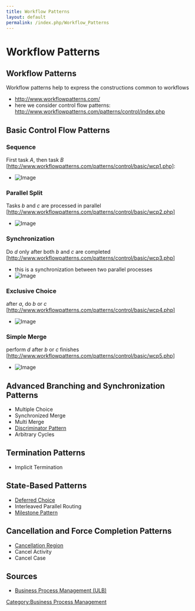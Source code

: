 ```yaml
---
title: Workflow Patterns
layout: default
permalink: /index.php/Workflow_Patterns
---
```


# Workflow Patterns

## Workflow Patterns
Workflow patterns help to express the constructions common to workflows
- http://www.workflowpatterns.com/
- here we consider control flow patterns: http://www.workflowpatterns.com/patterns/control/index.php


## Basic Control Flow Patterns
### Sequence
First task $A$, then task $B$ [http://www.workflowpatterns.com/patterns/control/basic/wcp1.php]:
- <img src="https://raw.github.com/alexeygrigorev/wiki-figures/master/ulb/bpm/pn/petri-net-sequence.png" alt="Image">

### Parallel Split
Tasks $b$ and $c$ are processed in parallel [http://www.workflowpatterns.com/patterns/control/basic/wcp2.php]
- <img src="https://raw.github.com/alexeygrigorev/wiki-figures/master/ulb/bpm/pn/petri-net-par-split.png" alt="Image">


### Synchronization
Do $d$ only after both $b$ and $c$ are completed [http://www.workflowpatterns.com/patterns/control/basic/wcp3.php]
- this is a synchronization between two parallel processes 
- <img src="https://raw.github.com/alexeygrigorev/wiki-figures/master/ulb/bpm/pn/petri-net-synch.png" alt="Image">


### Exclusive Choice
after $a$, do $b$ or $c$ [http://www.workflowpatterns.com/patterns/control/basic/wcp4.php]
- <img src="https://raw.github.com/alexeygrigorev/wiki-figures/master/ulb/bpm/pn/petri-net-xor.png" alt="Image">


### Simple Merge
perform $d$ after $b$ or $c$ finishes [http://www.workflowpatterns.com/patterns/control/basic/wcp5.php]
- <img src="https://raw.github.com/alexeygrigorev/wiki-figures/master/ulb/bpm/pn/petri-net-xor-merge.png" alt="Image">


## Advanced Branching and Synchronization Patterns
- Multiple Choice 
- Synchronized Merge 
- Multi Merge 
- [Discriminator Pattern](Discriminator_Pattern)
- Arbitrary Cycles


## Termination Patterns
- Implicit Termination



## State-Based Patterns
- [Deferred Choice](Deferred_Choice)
- Interleaved Parallel Routing
- [Milestone Pattern](Milestone_Pattern)


## Cancellation and Force Completion Patterns
- [Cancellation Region](Cancellation_Regions)
- Cancel Activity
- Cancel Case


## Sources
- [Business Process Management (ULB)](Business_Process_Management_(ULB))


[Category:Business Process Management](Category_Business_Process_Management)
